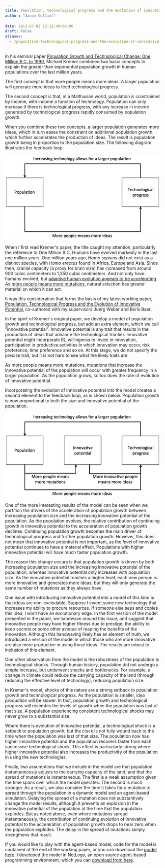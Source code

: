 ```yaml
---
title: Population, technological progress and the evolution of innovative potential
author: "Jason Collins"

date: 2013-07-02 12:12:49+00:00
draft: false
aliases:
  - /population-technological-progress-and-the-evolution-of-innovative-potential
---
```


In his seminal paper [Population Growth and Technological Change: One Million B.C. to 1990](/more-people-more-ideas-in-the-long-run/), Michael Kremer combined two basic concepts to explain the greater than exponential population growth in human populations over the last million years.

The first concept is that more people means more ideas. A larger population will generate more ideas to feed technological progress.

The second concept is that, in a Malthusian world, population is constrained by income, with income a function of technology. Population can only increase if there is technological progress, with any increase in income generated by technological progress rapidly consumed by population growth.

When you combine these two concepts, a larger population generates more ideas, which in turn eases the constraint on additional population growth, which further accelerates the production of ideas. The result is population growth being in proportion to the population size. The following diagram illustrates the feedback loop.

![](img/2013-07-02-population-technological-progress-and-the-evolution-of-innovative-potential/kremer-model.jpg)

When I first read Kremer's paper, the title caught my attention, particularly the reference to One Million B.C. Humans have evolved markedly in the last one million years. One million years ago, _Homo sapiens_ did not exist as a distinct species, with _Homo erectus_ found in Africa, Europe and Asia. Since then, cranial capacity (a proxy for brain size) has increased from around 900 cubic centimeters to 1,350 cubic centimeters. And not only have humans evolved, but [adaptive human evolution appears to be accelerating](/accelerating-adaptive-evolution-in-humans/). As [more people means more mutations](/more-people-means-more-ideas-and-mutations/), natural selection has greater material on which it can act.

It was this consideration that forms the basis of my latest working paper, [Population, Technological Progress and the Evolution of Innovative Potential](http://ssrn.com/abstract=2284456), co-authored with my supervisors Juerg Weber and Boris Baer.

In the spirit of Kremer's original paper, we develop a model of population growth and technological progress, but add an extra element, which we call "innovative potential". Innovative potential is any trait that results in the production of ideas that advance the technological frontier. Innovative potential might incorporate IQ, willingness to invest in innovation, participation in productive activities in which innovation may occur, risk preference, time preference and so on. At this stage, we do not specify the precise trait, but it is not hard to see what the likely traits are.

As more people means more mutations, mutations that increase the innovative potential of the population will occur with greater frequency in a larger population. As the population grows, so too does the rate of evolution of innovative potential.

Incorporating the evolution of innovative potential into the model creates a second element to the feedback loop, as is shown below. Population growth is now proportional to both the size and innovative potential of the population.

![](img/2013-07-02-population-technological-progress-and-the-evolution-of-innovative-potential/collins-et-al-model.jpg)

One of the more interesting results of the model can be seen when we partition the drivers of the acceleration of population growth between increasing population size and the increasing innovative potential of the population. As the population evolves, the relative contribution of continuing growth in innovative potential to the acceleration of population growth declines. Continuing population growth becomes the main driver of technological progress and further population growth. However, this does not mean that innovative potential is not important, as the _level_ of innovative potential continues to have a material effect. Populations with higher innovative potential will have much faster population growth.

The reason this change occurs is that population growth is driven by both increasing population size and the increasing innovative potential of the population, whereas innovative potential only increases with population size. As the innovative potential reaches a higher level, each new person is more innovative and generates more ideas, but they will only generate the same number of mutations as they always have.

One issue with introducing innovative potential into a model of this kind is that ideas are non-excludable. Suppose I invent some new technology that increases my ability to procure resources. If someone else sees and copies this idea, I wont have an evolutionary edge. In the first version of the model presented in the paper, we handwave around this issue, and suggest that innovative people may have higher fitness due to prestige, the ability to keep secrets or some other avenue of reaping the benefits of the innovation. Although this handwaving likely has an element of truth, we introduced a version of the model in which those who are more innovative are also more productive in using those ideas. The results are robust to inclusion of this element.

One other observation from the model is the robustness of the population to technological shocks. Through human history, population did not undergo a simple increase, but underwent shocks and bottlenecks. For example, a change in climate could reduce the carrying capacity of the land (through reducing the effective level of technology), reducing population size.

In Kremer's model, shocks of this nature are a strong setback to population growth and technological progress. As the population is smaller, idea production will be slower. In fact, population growth and technological progress will resemble the levels of growth when the population was last of that size. A population experiencing consistent technological shocks may never grow to a substantial size.

Where there is evolution of innovative potential, a technological shock is a setback to population growth, but the clock is not fully wound back to the time when the population was last of that size. The population now has higher innovative potential and the population recovers faster from each successive technological shock. This effect is particularly strong where higher innovative potential also increases the productivity of the population in using the new technologies.

Finally, two assumptions that we include in the model are that population instantaneously adjusts to the carrying capacity of the land, and that the spread of mutations is instantaneous. The first is a weak assumption given the time spans over which the model operates. The second is much stronger. As a result, we also consider the time it takes for a mutation to spread through the population in a dynamic model and an agent-based simulation. Delaying the spread of a mutation does not substantively change the model results, although it prevents an explosion in the innovative potential of the population at the time that the population explodes. But as noted above, even where mutations spread instantaneously, the contribution of continuing evolution of innovative potential to the acceleration of population growth drops to near zero when the population explodes. The delay in the spread of mutations simply strengthens that result.

If you would like to play with the agent-based model, code for the model is contained at the end of the working paper, or you can download the [model here](https://github.com/jasonacollins/Population_paper). I developed the model in NetLogo, an open source agent-based programming environment, which you can [download from here](http://ccl.northwestern.edu/netlogo/).
